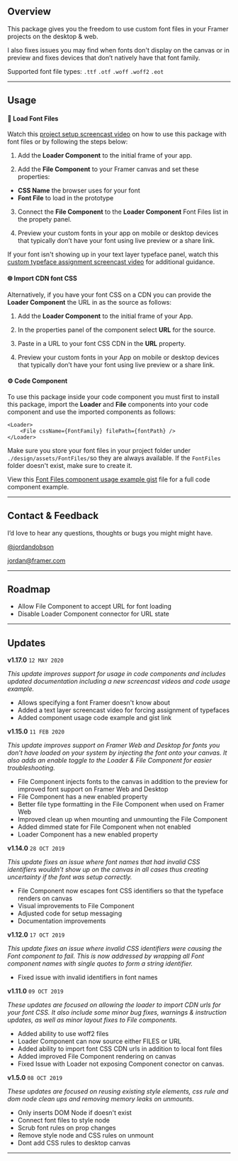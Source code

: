 ## Overview

This package gives you the freedom to use custom font files in your Framer projects on the desktop & web.

I also fixes issues you may find when fonts don't display on the canvas or in preview and fixes devices that don’t natively have that font family.

Supported font file types: `.ttf` `.otf` `.woff` `.woff2` `.eot` 

------

## Usage

#### 💾 Load Font Files

Watch this [project setup screencast video](http://jrdn.io/a3cf6b) on how to use this package with font files or by following the steps below: 

1. Add the **Loader Component** to the initial frame of your app.

2. Add the **File Component** to your Framer canvas and set these properties:
  * **CSS Name** the browser uses for your font
  * **Font File** to load in the prototype

3. Connect the **File Component** to the **Loader Component** Font Files list in the propety panel.

4. Preview your custom fonts in your app on mobile or desktop devices that typically don’t have your font using live preview or a share link.

If your font isn't showing up in your text layer typeface panel, watch this [custom typeface assignment screencast video](https://file.jrdn.io/L1ugkqXv) for additional guidance.


#### 🌐 Import CDN font CSS

Alternatively, if you have your font CSS on a CDN you can provide the **Loader Component** the URL in as the source as follows:

1. Add the **Loader Component** to the initial frame of your App.

2. In the properties panel of the component select **URL** for the source.

3. Paste in a URL to your font CSS CDN in the **URL** property.

4. Preview your custom fonts in your App on mobile or desktop devices that typically don’t have your font using live preview or a share link.


#### ⚙️ Code Component

To use this package inside your code component you must first to install this package, import the **Loader** and **File** components into your code component and use the imported components as follows: 

```
<Loader>
    <File cssName={FontFamily} filePath={fontPath} />
</Loader>
```

Make sure you store your font files in your project folder under `./design/assets/FontFiles/`so they are always available. If the `FontFiles` folder doesn't exist, make sure to create it.

View this [Font Files component usage example gist](https://gist.github.com/jordandobson/822d1a8363ebe2c13336d9f2f245e3cd) file for a full code component example.

------

## Contact & Feedback

I’d love to hear any questions, thoughts or bugs you might might have. 

[@jordandobson](http://twiter.com/jordandobson)

jordan@framer.com

------

## Roadmap

* Allow File Component to accept URL for font loading
* Disable Loader Component connector for URL state

------

## Updates

**v1.17.0**  ```12 MAY 2020```

*This update improves support for usage in code components and includes updated documentation including a new screencast videos and code usage example.*

* Allows specifying a font Framer doesn't know about
* Added a text layer screencast video for forcing assignment of typefaces
* Added component usage code example and gist link

**v1.15.0**  ```11 FEB 2020```

*This update improves support on Framer Web and Desktop for fonts you don’t have loaded on your system by injecting the font onto your canvas. It also adds an enable toggle to the Loader & File Component for easier troubleshooting.*

* File Component injects fonts to the canvas in addition to the preview for improved font support on Framer Web and Desktop
* File Component has a new enabled property
* Better file type formatting in the File Component when used on Framer Web
* Improved clean up when mounting and unmounting the File Component
* Added dimmed state for File Component when not enabled
* Loader Component has a new enabled property

**v1.14.0**  ```28 OCT 2019```

*This update fixes an issue where font names that had invalid CSS identifiers wouldn’t show up on the canvas in all cases thus creating uncertainty if the font was setup correctly.*

* File Component now escapes font CSS identifiers so that the typeface renders on canvas
* Visual improvements to File Component
* Adjusted code for setup messaging
* Documentation improvements

**v1.12.0**  ```17 OCT 2019```

*This update fixes an issue where invalid CSS identifiers were causing the Font component to fail. This is now addressed by wrapping all Font component names with single quotes to form a string identifier.*

* Fixed issue with invalid identifiers in font names

**v1.11.0**  ```09 OCT 2019```

*These updates are focused on allowing the loader to import CDN urls for your font CSS. It also include some minor bug fixes, warnings & instruction updates, as well as minor layout fixes to File components.*

* Added ability to use woff2 files
* Loader Component can now source either FILES or URL
* Added ability to import font CSS CDN urls in addition to local font files
* Added improved File Component rendering on canvas
* Fixed Issue with Loader not exposing Component conector on canvas.


**v1.5.0**  ```08 OCT 2019```

*These updates are focused on reusing existing style elements, css rule and dom node clean ups and removing memory leaks on unmounts.*

* Only inserts DOM Node if doesn't exist
* Connect font files to style node
* Scrub font rules on prop changes
* Remove style node and CSS rules on unmount
* Dont add CSS rules to desktop canvas

-------